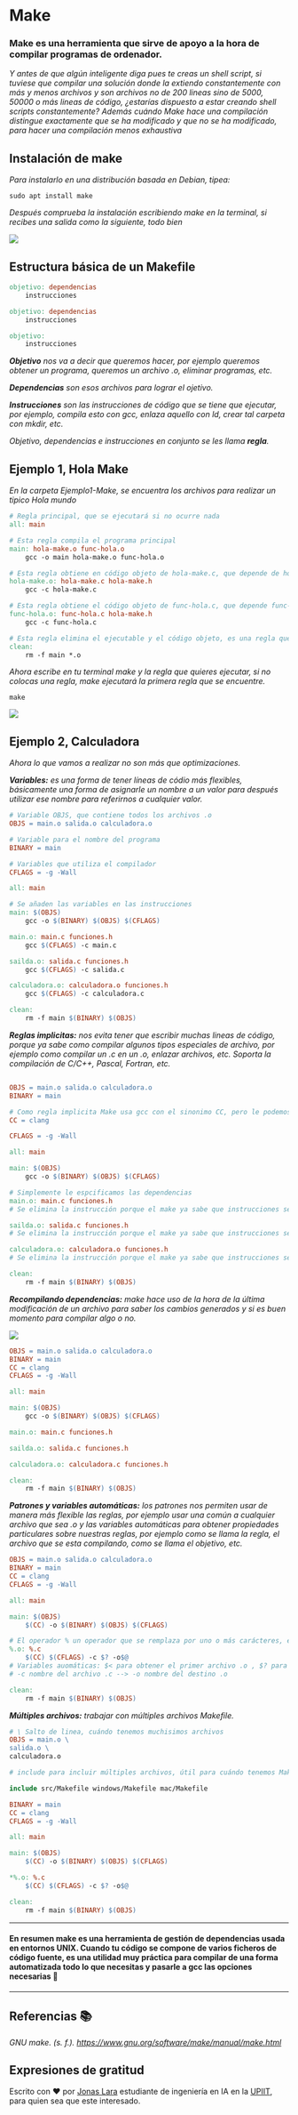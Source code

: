 # Make

### Make es una herramienta que sirve de apoyo a la hora de compilar programas de ordenador.

_Y antes de que algún inteligente diga pues te creas un shell script, si tuviese que compilar una solución donde la extiendo constantemente con más y menos archivos y son archivos no de 200 lineas sino de 5000, 50000 o más lineas de código, ¿estarías dispuesto a estar creando shell scripts constantemente? Además cuándo Make hace una compilación distingue exactamente que se ha modificado y que no se ha modificado, para hacer una compilación menos exhaustiva_

## Instalación de make

_Para instalarlo en una distribución basada en Debian, tipea:_

```
sudo apt install make
```

_Después comprueba la instalación escribiendo make en la terminal, si recibes una salida como la siguiente, todo bien_

![](/00.-Sources/Images/Make.png)

## Estructura básica de un Makefile

```Makefile
objetivo: dependencias
    instrucciones

objetivo: dependencias
    instrucciones

objetivo:
    instrucciones
```

_**Objetivo** nos va a decir que queremos hacer, por ejemplo queremos obtener un programa, queremos un archivo .o, eliminar programas, etc._

_**Dependencias** son esos archivos para lograr el ojetivo._

_**Instrucciones** son las instrucciones de código que se tiene que ejecutar, por ejemplo, compila esto con gcc, enlaza aquello con ld, crear tal carpeta con mkdir, etc._

_Objetivo, dependencias e instrucciones en conjunto se les llama **regla**._

## Ejemplo 1, Hola Make

_En la carpeta Ejemplo1-Make, se encuentra los archivos para realizar un tipico Hola mundo_

```Makefile
# Regla principal, que se ejecutará si no ocurre nada
all: main

# Esta regla compila el programa principal
main: hola-make.o func-hola.o 
	gcc -o main hola-make.o func-hola.o 

# Esta regla obtiene en código objeto de hola-make.c, que depende de hola-make.c y hola-make.h
hola-make.o: hola-make.c hola-make.h
	gcc -c hola-make.c

# Esta regla obtiene el código objeto de func-hola.c, que depende func-hola.c y hola-make.h
func-hola.o: func-hola.c hola-make.h
	gcc -c func-hola.c

# Esta regla elimina el ejecutable y el código objeto, es una regla que no tiene dependencias
clean:
	rm -f main *.o
```
_Ahora escribe en tu terminal make y la regla que quieres ejecutar, si no colocas una regla, make ejecutará la primera regla que se encuentre._

```
make
```

![](/00.-Sources/Gifs/Make1.gif)

##  Ejemplo 2, Calculadora

_Ahora lo que vamos a realizar no son más que optimizaciones._

_**Variables:** es una forma de tener líneas de códio más flexibles, básicamente una forma de asignarle un nombre a un valor para después utilizar ese nombre para referirnos a cualquier valor._

```Makefile
# Variable OBJS, que contiene todos los archivos .o
OBJS = main.o salida.o calculadora.o 

# Variable para el nombre del programa
BINARY = main

# Variables que utiliza el compilador
CFLAGS = -g -Wall

all: main

# Se añaden las variables en las instrucciones
main: $(OBJS)
	gcc -o $(BINARY) $(OBJS) $(CFLAGS)

main.o: main.c funciones.h
	gcc $(CFLAGS) -c main.c

sailda.o: salida.c funciones.h
	gcc $(CFLAGS) -c salida.c

calculadora.o: calculadora.o funciones.h
	gcc $(CFLAGS) -c calculadora.c

clean:
	rm -f main $(BINARY) $(OBJS)
```

_**Reglas implicitas:** nos evita tener que escribir muchas lineas de código, porque ya sabe como compilar algunos tipos especiales de archivo, por ejemplo como compilar un .c en un .o, enlazar archivos, etc. Soporta la compilación de C/C++, Pascal, Fortran, etc._

```Makefile

OBJS = main.o salida.o calculadora.o 
BINARY = main

# Como regla implicita Make usa gcc con el sinonimo CC, pero le podemos indicar que use el compilador que queramos
CC = clang

CFLAGS = -g -Wall

all: main

main: $(OBJS)
	gcc -o $(BINARY) $(OBJS) $(CFLAGS)

# Simplemente le espcificamos las dependencias
main.o: main.c funciones.h
# Se elimina la instrucción porque el make ya sabe que instrucciones seguir

sailda.o: salida.c funciones.h
# Se elimina la instrucción porque el make ya sabe que instrucciones seguir

calculadora.o: calculadora.o funciones.h
# Se elimina la instrucción porque el make ya sabe que instrucciones seguir

clean:
	rm -f main $(BINARY) $(OBJS)
```

_**Recompilando dependencias:** make hace uso de la hora de la última modificación de un archivo para saber los cambios generados y si es buen momento para compilar algo o no._

![](/00.-Sources/Gifs/Make2.gif)

```Makefile
OBJS = main.o salida.o calculadora.o 
BINARY = main
CC = clang
CFLAGS = -g -Wall

all: main

main: $(OBJS)
	gcc -o $(BINARY) $(OBJS) $(CFLAGS)

main.o: main.c funciones.h

sailda.o: salida.c funciones.h

calculadora.o: calculadora.c funciones.h

clean:
	rm -f main $(BINARY) $(OBJS)
```
_**Patrones y variables automáticas:** los patrones nos permiten usar de manera más flexible las reglas, por ejemplo usar una común a cualquier archivo que  sea .o y las variables automáticas para obtener propiedades particulares sobre nuestras reglas, por ejemplo como se llama la regla, el archivo que se esta compilando, como se llama el objetivo, etc._

```Makefile
OBJS = main.o salida.o calculadora.o 
BINARY = main
CC = clang
CFLAGS = -g -Wall

all: main

main: $(OBJS)
	$(CC) -o $(BINARY) $(OBJS) $(CFLAGS)

# El operador % un operador que se remplaza por uno o más carácteres, es decir en este caso a partir de mi archivo .c genero mi archivo .o
%.o: %.c
    $(CC) $(CFLAGS) -c $? -o$@ 
# Variables auomáticas: $< para obtener el primer archivo .o , $? para obtener la lista completos y $@ para que se remplace por el nombre de la regla, salida.o --> salida
# -c nombre del archivo .c --> -o nombre del destino .o

clean:
	rm -f main $(BINARY) $(OBJS)
```

_**Múltiples archivos:** trabajar con múltiples archivos Makefile._

```Makefile
# \ Salto de linea, cuándo tenemos muchisimos archivos
OBJS = main.o \
salida.o \ 
calculadora.o

# include para incluir múltiples archivos, útil para cuándo tenemos Makefiles para diferentes OS

include src/Makefile windows/Makefile mac/Makefile

BINARY = main
CC = clang
CFLAGS = -g -Wall

all: main

main: $(OBJS)
	$(CC) -o $(BINARY) $(OBJS) $(CFLAGS)

*%.o: %.c
    $(CC) $(CFLAGS) -c $? -o$@

clean:
	rm -f main $(BINARY) $(OBJS)
```

---
#### En resumen make es una herramienta de gestión de dependencias usada en entornos UNIX. Cuando tu código se compone de varios ficheros de código fuente, es una utilidad muy práctica para compilar de una forma automatizada todo lo que necesitas y pasarle a gcc las opciones necesarias 🤖
---

## Referencias 📚

_GNU make. (s. f.). https://www.gnu.org/software/make/manual/make.html_


## Expresiones de gratitud

Escrito con ❤️ por [Jonas Lara](https://www.linkedin.com/in/jonas1ara/) estudiante de ingeniería en IA en la [UPIIT](https://www.upiit.ipn.mx/), para quien sea que este interesado.
